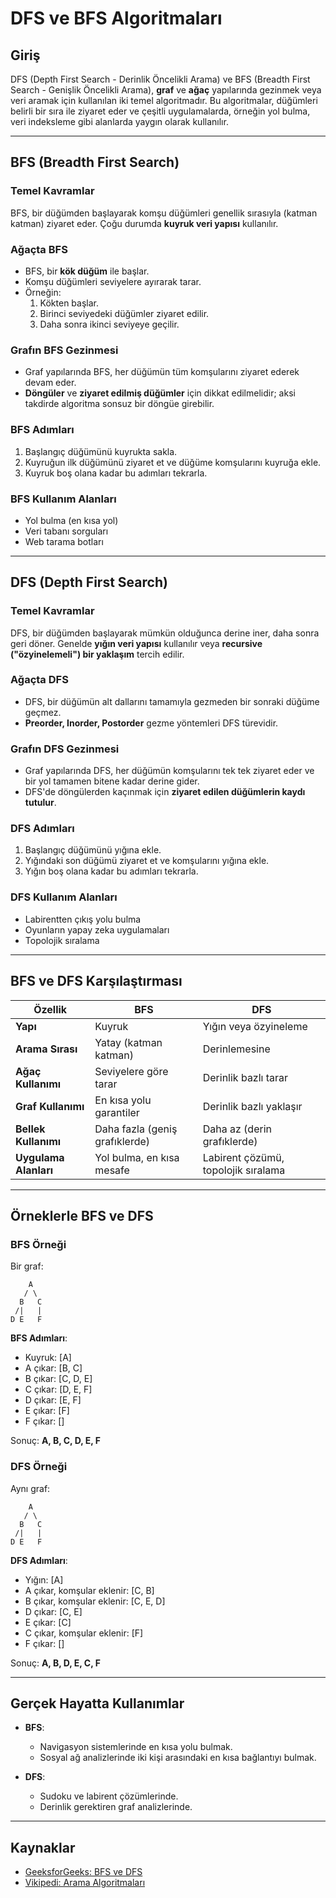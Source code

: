 # DFS ve BFS Algoritmaları

## Giriş
DFS (Depth First Search - Derinlik Öncelikli Arama) ve BFS (Breadth First Search - Genişlik Öncelikli Arama), **graf** ve **ağaç** yapılarında gezinmek veya veri aramak için kullanılan iki temel algoritmadır. Bu algoritmalar, düğümleri belirli bir sıra ile ziyaret eder ve çeşitli uygulamalarda, örneğin yol bulma, veri indeksleme gibi alanlarda yaygın olarak kullanılır.

---

## BFS (Breadth First Search)
### Temel Kavramlar
BFS, bir düğümden başlayarak komşu düğümleri genellik sırasıyla (katman katman) ziyaret eder. Çoğu durumda **kuyruk veri yapısı** kullanılır.

### Ağaçta BFS
- BFS, bir **kök düğüm** ile başlar.
- Komşu düğümleri seviyelere ayırarak tarar.
- Örneğin:
  1. Kökten başlar.
  2. Birinci seviyedeki düğümler ziyaret edilir.
  3. Daha sonra ikinci seviyeye geçilir.

### Grafın BFS Gezinmesi
- Graf yapılarında BFS, her düğümün tüm komşularını ziyaret ederek devam eder.
- **Döngüler** ve **ziyaret edilmiş düğümler** için dikkat edilmelidir; aksi takdirde algoritma sonsuz bir döngüe girebilir.

### BFS Adımları
1. Başlangıç düğümünü kuyrukta sakla.
2. Kuyruğun ilk düğümünü ziyaret et ve düğüme komşularını kuyruğa ekle.
3. Kuyruk boş olana kadar bu adımları tekrarla.

### BFS Kullanım Alanları
- Yol bulma (en kısa yol)
- Veri tabanı sorguları
- Web tarama botları

---

## DFS (Depth First Search)

### Temel Kavramlar
DFS, bir düğümden başlayarak mümkün olduğunca derine iner, daha sonra geri döner. Genelde **yığın veri yapısı** kullanılır veya **recursive ("özyinelemeli") bir yaklaşım** tercih edilir.

### Ağaçta DFS
- DFS, bir düğümün alt dallarını tamamıyla gezmeden bir sonraki düğüme geçmez.
- **Preorder, Inorder, Postorder** gezme yöntemleri DFS türevidir.

### Grafın DFS Gezinmesi
- Graf yapılarında DFS, her düğümün komşularını tek tek ziyaret eder ve bir yol tamamen bitene kadar derine gider.
- DFS'de döngülerden kaçınmak için **ziyaret edilen düğümlerin kaydı tutulur**.

### DFS Adımları
1. Başlangıç düğümünü yığına ekle.
2. Yığındaki son düğümü ziyaret et ve komşularını yığına ekle.
3. Yığın boş olana kadar bu adımları tekrarla.

### DFS Kullanım Alanları
- Labirentten çıkış yolu bulma
- Oyunların yapay zeka uygulamaları
- Topolojik sıralama

---

## BFS ve DFS Karşılaştırması

| **Özellik**             | **BFS**                                | **DFS**                                |
|---------------------------|-----------------------------------------|-----------------------------------------|
| **Yapı**                 | Kuyruk                                 | Yığın veya özyineleme              |
| **Arama Sırası**          | Yatay (katman katman)                  | Derinlemesine                           |
| **Ağaç Kullanımı**       | Seviyelere göre tarar                  | Derinlik bazlı tarar                   |
| **Graf Kullanımı**       | En kısa yolu garantiler               | Derinlik bazlı yaklaşır              |
| **Bellek Kullanımı**       | Daha fazla (geniş grafıklerde)         | Daha az (derin grafıklerde)            |
| **Uygulama Alanları**     | Yol bulma, en kısa mesafe               | Labirent çözümü, topolojik sıralama  |

---

## Örneklerle BFS ve DFS

### BFS Örneği
Bir graf:
```
    A
   / \
  B   C
 /|   |
D E   F
```
**BFS Adımları**:
- Kuyruk: [A]
- A çıkar: [B, C]
- B çıkar: [C, D, E]
- C çıkar: [D, E, F]
- D çıkar: [E, F]
- E çıkar: [F]
- F çıkar: []

Sonuç: **A, B, C, D, E, F**

### DFS Örneği
Aynı graf:
```
    A
   / \
  B   C
 /|   |
D E   F
```
**DFS Adımları**:
- Yığın: [A]
- A çıkar, komşular eklenir: [C, B]
- B çıkar, komşular eklenir: [C, E, D]
- D çıkar: [C, E]
- E çıkar: [C]
- C çıkar, komşular eklenir: [F]
- F çıkar: []

Sonuç: **A, B, D, E, C, F**

---

## Gerçek Hayatta Kullanımlar
- **BFS**:
  - Navigasyon sistemlerinde en kısa yolu bulmak.
  - Sosyal ağ analizlerinde iki kişi arasındaki en kısa bağlantıyı bulmak.

- **DFS**:
  - Sudoku ve labirent çözümlerinde.
  - Derinlik gerektiren graf analizlerinde.

---

## Kaynaklar
- [GeeksforGeeks: BFS ve DFS](https://www.geeksforgeeks.org/)
- [Vikipedi: Arama Algoritmaları](https://tr.wikipedia.org/wiki/)

